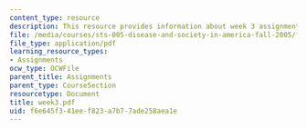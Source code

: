 ```yaml
---
content_type: resource
description: This resource provides information about week 3 assignments.
file: /media/courses/sts-005-disease-and-society-in-america-fall-2005/f6e645f341eef823a7b77ade258aea1e_week3.pdf
file_type: application/pdf
learning_resource_types:
- Assignments
ocw_type: OCWFile
parent_title: Assignments
parent_type: CourseSection
resourcetype: Document
title: week3.pdf
uid: f6e645f3-41ee-f823-a7b7-7ade258aea1e
---
```

